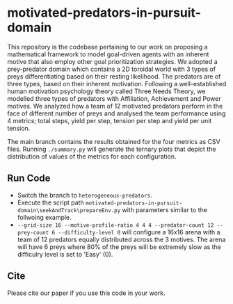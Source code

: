 # motivated-predators-in-pursuit-domain

This repository is the codebase pertaining to our work on proposing a mathematical framework to model goal-driven agents with an inherent motive that also employ other goal prioritization strategies. We adopted a prey-predator domain which contains a 2D toroidal world with 3 types of preys differentiating based on their resting likelihood. The predators are of three types, based on their inherent motivation. Following a well-established human motivation psychology theory called Three Needs Theory, we modelled three types of predators with Affiliation, Achievement and Power motives. We analyzed how a team of 12 motivated predators perform in the face of different number of preys and analysed the team performance using 4 metrics; total steps, yield per step, tension per step and yield per unit tension.

The main branch contains the results obtained for the four metrics as CSV files. Running `./summary.py` will generate the ternary plots that depict the distribution of values of the metrics for each configuration.

## Run Code
- Switch the branch to `heterogeneous-predators`.
- Execute the script path `motivated-predators-in-pursuit-domain\seekAndTrack\prepareEnv.py` with parameters similar to the follwoing example.
- `--grid-size 16 --motive-profile-ratio 4 4 4 --predator-count 12 --prey-count 6 --difficulty-level 0` will configure a 16x16 arena with a team of 12 predators equally distributed across the 3 motives. The arena will have 6 preys where 80% of the preys will be extremely slow as the difficulry level is set to 'Easy' (0).

## Cite
Please cite our paper if you use this code in your work.
